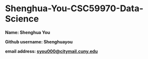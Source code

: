 # Shenghua-You-CSC59970-Data-Science
**Name: Shenghua You**

**Github username: Shenghuayou**

**email address: syou000@citymail.cuny.edu**
